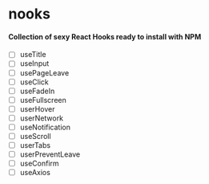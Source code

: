 # nooks

#### Collection of sexy React Hooks ready to install with NPM

- [ ] useTitle 
- [ ] useInput 
- [ ] usePageLeave 
- [ ] useClick
- [ ] useFadeIn 
- [ ] useFullscreen
- [ ] userHover
- [ ] userNetwork
- [ ] useNotification
- [ ] useScroll
- [ ] userTabs
- [ ] userPreventLeave 
- [ ] useConfirm
- [ ] useAxios
